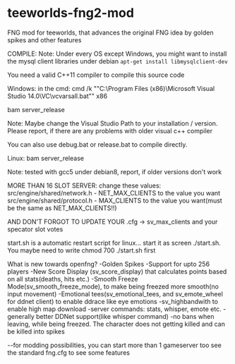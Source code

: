 # teeworlds-fng2-mod
FNG mod for teeworlds, that advances the original FNG idea by golden spikes and other features

COMPILE:
Note: Under every OS except Windows, you might want to install the mysql client libraries
under debian ```apt-get install libmysqlclient-dev ```

You need a valid C++11 compiler to compile this source code

Windows:
in the cmd:
cmd /k ""C:\Program Files (x86)\Microsoft Visual Studio 14.0\VC\vcvarsall.bat"" x86 

bam server_release

Note: Maybe change the Visual Studio Path to your installation / version. Please report, if there are any problems with older visual c++ compiler

You can also use debug.bat or release.bat to compile directly.

Linux:
bam server_release

Note: tested with gcc5 under debian8, report, if older versions don't work


MORE THAN 16 SLOT SERVER:
change these values:
src/engine/shared/network.h - NET_MAX_CLIENTS to the value you want
src/engine/shared/protocol.h - MAX_CLIENTS to the value you want(must be the same as NET_MAX_CLIENTS!!)

AND DON'T FORGOT TO UPDATE YOUR .cfg -> sv_max_clients and your specator slot votes

start.sh is a automatic restart script for linux... start it as screen ./start.sh. You maybe need to write chmod 700 ./start.sh first

What is new towards openfng?
-Golden Spikes
-Support for upto 256 players
-New Score Display (sv_score_display) that calculates points based on all stats(deaths, hits etc.)
-Smooth Freeze Mode(sv_smooth_freeze_mode), to make being freezed more smooth(no input movement)
-Emotional tees(sv_emotional_tees, and sv_emote_wheel for ddnet client) to enable ddrace like eye emotions
-sv_highbandwith to enable high map download
-server commands: stats, whisper, emote etc.
-generally better DDNet support(like whisper command)
-no bans when leaving, while being freezed. The character does not getting killed and can be killed into spikes

--for modding possibilities, you can start more than 1 gameserver too
see the standard fng.cfg to see some features
